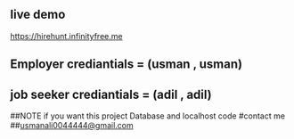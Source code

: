 ## live demo 
https://hirehunt.infinityfree.me

## Employer crediantials = (usman , usman)
## job seeker crediantials = (adil , adil)

##NOTE
if you want this project Database and localhost code #contact me 
##usmanali0044444@gmail.com

